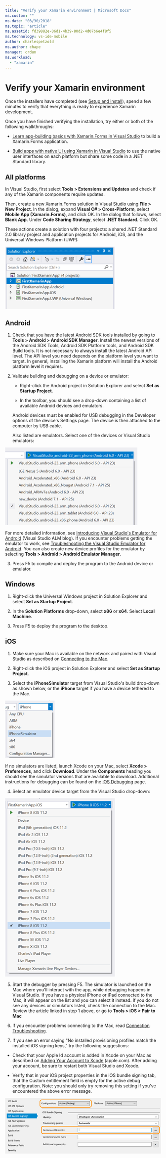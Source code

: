 ```yaml
---
title: "Verify your Xamarin environment | Microsoft Docs"
ms.custom: ""
ms.date: "03/30/2018"
ms.topic: "article"
ms.assetid: fd39882e-06d1-4b39-80d2-4d07b6e4f8f5
ms.technology: vs-ide-mobile
author: charlespetzold
ms.author: chape
manager: crdun
ms.workload: 
  - "xamarin"
---
```


# Verify your Xamarin environment

Once the installers have completed (see [Setup and install](../cross-platform/setup-and-install.md)), spend a few minutes to verify that everything is ready to experience Xamarin development.  
  
 Once you have finished verifying the installation, try either or both of the following walkthroughs:  
  
-   [Learn app-building basics with Xamarin.Forms in Visual Studio](../cross-platform/learn-app-building-basics-with-xamarin-forms-in-visual-studio.md) to build a Xamarin.Forms application.
  
-   [Build apps with native UI using Xamarin in Visual Studio](../cross-platform/build-apps-with-native-ui-using-xamarin-in-visual-studio.md) to use the native user interfaces on each platform but share some code in a .NET Standard library.
  
## All platforms 
 
In Visual Studio, first select **Tools > Extensions and Updates** and check if any of the Xamarin components require updates.  
  
Then, create a new Xamarin.Forms solution in Visual Studio using **File > New Project**. In the dialog, expand **Visual C# > Cross-Platform**, select **Mobile App (Xamarin.Forms)**, and click OK. In the dialog that follows, select **Blank App**. Under **Code Sharing Strategy**, select **.NET Standard**. Click OK.

These actions create a solution with four projects: a shared .NET Standard 2.0 library project and application projects for Android, iOS, and the Universal Windows Platform (UWP):  
  
![Results of creating a new project from the Blank App Xamarin.Forms template](../cross-platform/media/crossplat-xamarin-verify-1.png "CrossPlat Xamarin Verify 1")  
   
## Android  
  
1. Check that you have the latest Android SDK tools installed by going to **Tools > Android > Android SDK Manager**. Install the newest versions of the Android SDK Tools, Android SDK Platform tools, and Android SDK Build tools. It is not necessary to always install the latest Android API level. The API level you need depends on the platform level you want to target. In general, installing the Xamarin platform will install the Android platform level it requires.  
  
2.  Validate building and debugging on a device or emulator:  
  
    -   Right-click the Android project in Solution Explorer and select **Set as Startup Project**.  
  
    -   In the toolbar, you should see a drop-down containing a list of available Android devices and emulators. 
    
    Android devices must be enabled for USB debugging in the Developer options of the device's Settings page. The device is then attached to the computer by USB cable. 
    
    Also listed are emulators. Select one of the devices or Visual Studio emulators:

  ![Selecting the Visual Studio Emulator for Android as a debug target](../cross-platform/media/crossplat-xamarin-verify-3.png "CrossPlat Xamarin Verify 3")  
  
  For more detailed information, see [Introducing Visual Studio's Emulator for Android](http://blogs.msdn.com/b/visualstudioalm/archive/2014/11/12/introducing-visual-studio-s-emulator-for-android.aspx) (Visual Studio ALM blog). If you encounter problems getting the emulator to work, see [Troubleshooting the Visual Studio Emulator for Android](../cross-platform/troubleshooting-the-visual-studio-emulator-for-android.md). You can also create new device profiles for the emulator by selecting **Tools > Android > Android Emulator Manager**.  
  
3. Press F5 to compile and deploy the program to the Android device or emulator.
  
## Windows 
  
1.  Right-click the Universal Windows project in Solution Explorer and select **Set as Startup Project**.  

2.  In the **Solution Platforms** drop-down, select **x86** or **x64**. Select **Local Machine**.

3.  Press F5 to deploy the program to the desktop.
  
## iOS  
  
1.  Make sure your Mac is available on the network and paired with Visual Studio as described on [Connecting to the Mac](/xamarin/ios/get-started/installation/windows/connecting-to-mac/).  
  
2.  Right-click the iOS project in Solution Explorer and select **Set as Startup Project**.  
  
3.  Select the **iPhoneSimulator** target from Visual Studio's build drop-down as shown below, or the **iPhone** target if you have a device tethered to the Mac.   
  
 ![Selecting the iPhoneSimulator build target](../cross-platform/media/crossplat-xamarin-verify-5.png "CrossPlat Xamarin Verify 5") 

 If no simulators are listed, launch Xcode on your Mac, select **Xcode > Preferences**, and click **Download**. Under the **Components** heading you should see the simulator versions that are available to download. Additional instructions for debugging can be found on the [iOS Debugging](/xamarin/ios/deploy-test/debugging-in-xamarin-ios/?tabs=vsmac#Debugging_on_the_Simulator) page.
  
4.  Select an emulator device target from the Visual Studio drop-down:

 ![Selecting an iPhone debug target](../cross-platform/media/crossplat-xamarin-verify-6.png "CrossPlat Xamarin Verify 6")

5. Start the debugger by pressing F5. The simulator is launched on the Mac where you'll interact with the app, while debugging happens in Visual Studio. If you have a physical iPhone or iPad connected to the Mac, it will appear on the list and you can select it instead. If you do not see any devices or simulators listed, check the connection to the Mac. Review the article linked in step 1 above, or go to **Tools > iOS > Pair to Mac**  
  
6.  If you encounter problems connecting to the Mac, read [Connection Troubleshooting](/xamarin/ios/get-started/installation/windows/connecting-to-mac/troubleshooting/).  
  
7.  If you see an error saying "No installed provisioning profiles match the installed iOS signing keys," try the following suggestions:  
  
  - Check that your Apple Id account is added in Xcode on your Mac as described on [Adding Your Account to Xcode](https://developer.apple.com/library/content/documentation/IDEs/Conceptual/AppStoreDistributionTutorial/AddingYourAccounttoXcode/AddingYourAccounttoXcode.html#//apple_ref/doc/uid/TP40013839-CH40-SW1) (apple.com).  After adding your account, be sure to restart both Visual Studio and Xcode.  
    
  - Verify that in your iOS project properties in the iOS bundle signing tab, that the Custom entitlement field is empty for the   active debug configuration.  Note: you should only try removing this setting if you've encountered the above error message.  
  
  ![CrossPlat Xamarin Verify 8](../cross-platform/media/crossplat-xamarin-verify-8.png "CrossPlat Xamarin Verify 8")  

